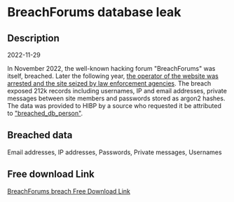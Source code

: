 # BreachForums database leak

## Description

2022-11-29

In November 2022, the well-known hacking forum &quot;BreachForums&quot; was itself, breached. Later the following year, <a href="https://www.bleepingcomputer.com/news/security/fbi-seizes-breachforums-after-arresting-its-owner-pompompurin-in-march/" target="_blank" rel="noopener">the operator of the website was arrested and the site seized by law enforcement agencies</a>. The breach exposed 212k records including usernames, IP and email addresses, private messages between site members and passwords stored as argon2 hashes. The data was provided to HIBP by a source who requested it be attributed to <a href="http://t.me/breached_db_person" target="_blank" rel="noopener">&quot;breached_db_person&quot;</a>.

## Breached data

Email addresses, IP addresses, Passwords, Private messages, Usernames

## Free download Link

[BreachForums breach Free Download Link](https://link-to.net/1229997/90.27526271884324/dynamic/?r=aHR0cHM6Ly93d3cubWVkaWFmaXJlLmNvbS92aWV3L296QjhHQlVydm8zM1ZicS9icmVhY2hlZC52Yy9maWxl)